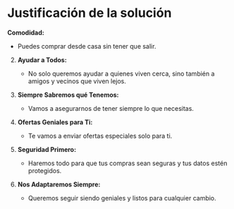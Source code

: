 # Justificación de la solución

**Comodidad:**
   - Puedes comprar desde casa sin tener que salir.

2. **Ayudar a Todos:**
   - No solo queremos ayudar a quienes viven cerca, sino también a amigos y vecinos que viven lejos.

3. **Siempre Sabremos qué Tenemos:**
   - Vamos a asegurarnos de tener siempre lo que necesitas.

4. **Ofertas Geniales para Ti:**
   - Te vamos a enviar ofertas especiales solo para ti.

5. **Seguridad Primero:**
   - Haremos todo para que tus compras sean seguras y tus datos estén protegidos.

6. **Nos Adaptaremos Siempre:**
   - Queremos seguir siendo geniales y listos para cualquier cambio.
